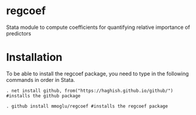 # regcoef
Stata module to compute coefficients for quantifying relative importance of predictors

# Installation
To be able to install the regcoef package, you need to type in the following commands in order in Stata.
```
. net install github, from("https://haghish.github.io/github/") #installs the github package
```
```
. github install mmoglu/regcoef #installs the regcoef package
```
